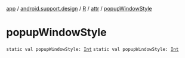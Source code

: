 [app](../../../index.md) / [android.support.design](../../index.md) / [R](../index.md) / [attr](index.md) / [popupWindowStyle](.)

# popupWindowStyle

`static val popupWindowStyle: `[`Int`](https://kotlinlang.org/api/latest/jvm/stdlib/kotlin/-int/index.html)
`static val popupWindowStyle: `[`Int`](https://kotlinlang.org/api/latest/jvm/stdlib/kotlin/-int/index.html)